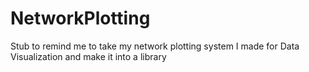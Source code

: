 NetworkPlotting
===============

Stub to remind me to take my network plotting system I made for Data Visualization and make it into a library

